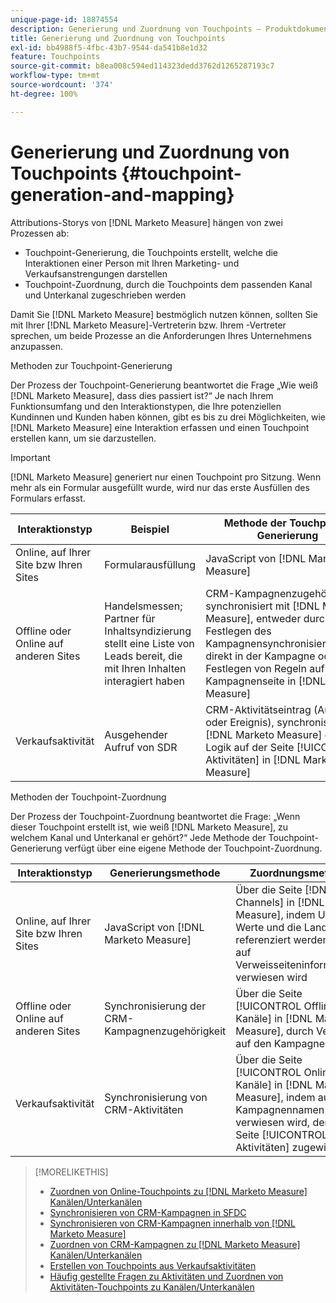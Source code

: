 ```yaml
---
unique-page-id: 18874554
description: Generierung und Zuordnung von Touchpoints – Produktdokumentation zu  [!DNL Marketo Measure]
title: Generierung und Zuordnung von Touchpoints
exl-id: bb4988f5-4fbc-43b7-9544-da541b8e1d32
feature: Touchpoints
source-git-commit: b8ea008c594ed114323dedd3762d1265287193c7
workflow-type: tm+mt
source-wordcount: '374'
ht-degree: 100%

---
```


# Generierung und Zuordnung von Touchpoints {#touchpoint-generation-and-mapping}

Attributions-Storys von [!DNL Marketo Measure] hängen von zwei Prozessen ab:

* Touchpoint-Generierung, die Touchpoints erstellt, welche die Interaktionen einer Person mit Ihren Marketing- und Verkaufsanstrengungen darstellen
* Touchpoint-Zuordnung, durch die Touchpoints dem passenden Kanal und Unterkanal zugeschrieben werden

Damit Sie [!DNL Marketo Measure] bestmöglich nutzen können, sollten Sie mit Ihrer [!DNL Marketo Measure]-Vertreterin bzw. Ihrem -Vertreter sprechen, um beide Prozesse an die Anforderungen Ihres Unternehmens anzupassen.

Methoden zur Touchpoint-Generierung

Der Prozess der Touchpoint-Generierung beantwortet die Frage „Wie weiß [!DNL Marketo Measure], dass dies passiert ist?“ Je nach Ihrem Funktionsumfang und den Interaktionstypen, die Ihre potenziellen Kundinnen und Kunden haben können, gibt es bis zu drei Möglichkeiten, wie [!DNL Marketo Measure] eine Interaktion erfassen und einen Touchpoint erstellen kann, um sie darzustellen.

>[!IMPORTANT]
>
>[!DNL Marketo Measure] generiert nur einen Touchpoint pro Sitzung. Wenn mehr als ein Formular ausgefüllt wurde, wird nur das erste Ausfüllen des Formulars erfasst.

| **Interaktionstyp** | **Beispiel** | **Methode der Touchpoint-Generierung** |
|---|---|---|
| Online, auf Ihrer Site bzw Ihren Sites | Formularausfüllung | JavaScript von [!DNL Marketo Measure]  |
| Offline oder Online auf anderen Sites | Handelsmessen; Partner für Inhaltsyndizierung stellt eine Liste von Leads bereit, die mit Ihren Inhalten interagiert haben | CRM-Kampagnenzugehörigkeit, synchronisiert mit [!DNL Marketo Measure], entweder durch Festlegen des Kampagnensynchronisierungstyps direkt in der Kampagne oder durch Festlegen von Regeln auf der Kampagnenseite in [!DNL Marketo Measure] |
| Verkaufsaktivität | Ausgehender Aufruf von SDR | CRM-Aktivitätseintrag (Aufgabe oder Ereignis), synchronisiert mit [!DNL Marketo Measure] durch die Logik auf der Seite [!UICONTROL Aktivitäten] in [!DNL Marketo Measure] |

Methoden der Touchpoint-Zuordnung

Der Prozess der Touchpoint-Zuordnung beantwortet die Frage: „Wenn dieser Touchpoint erstellt ist, wie weiß [!DNL Marketo Measure], zu welchem Kanal und Unterkanal er gehört?“ Jede Methode der Touchpoint-Generierung verfügt über eine eigene Methode der Touchpoint-Zuordnung.

| **Interaktionstyp** | **Generierungsmethode** | **Zuordnungsmethode** |
|---|---|---|
| Online, auf Ihrer Site bzw Ihren Sites | JavaScript von [!DNL Marketo Measure]  | Über die Seite [!DNL Online Channels] in [!DNL Marketo Measure], indem UTM-Werte und die Landingpage referenziert werden und auf Verweisseiteninformationen verwiesen wird |
| Offline oder Online auf anderen Sites | Synchronisierung der CRM-Kampagnenzugehörigkeit | Über die Seite [!UICONTROL Offline-Kanäle] in [!DNL Marketo Measure], durch Verweis auf den Kampagnentyp |
| Verkaufsaktivität | Synchronisierung von CRM-Aktivitäten | Über die Seite [!UICONTROL Online-Kanäle] in [!DNL Marketo Measure], indem auf den Kampagnennamen verwiesen wird, der auf der Seite [!UICONTROL Aktivitäten] zugewiesen ist |

>[!MORELIKETHIS]
>
>* [Zuordnen von Online-Touchpoints zu  [!DNL Marketo Measure] Kanälen/Unterkanälen](/help/channel-tracking-and-setup/online-channels/online-custom-channel-setup.md)
>* [Synchronisieren von CRM-Kampagnen in SFDC](/help/channel-tracking-and-setup/offline-channels/legacy-processes/syncing-offline-campaigns.md)
>* [Synchronisieren von CRM-Kampagnen innerhalb von  [!DNL Marketo Measure]](/help/channel-tracking-and-setup/offline-channels/custom-campaign-sync.md)
>* [Zuordnen von CRM-Kampagnen zu  [!DNL Marketo Measure] Kanälen/Unterkanälen](/help/channel-tracking-and-setup/offline-channels/offline-custom-channel-setup.md)
>* [Erstellen von Touchpoints aus Verkaufsaktivitäten](/help/advanced-marketo-measure-features/activities-attribution/salesforce-activities-attribution.md)
>* [Häufig gestellte Fragen zu Aktivitäten und Zuordnen von Aktivitäten-Touchpoints zu Kanälen/Unterkanälen](/help/advanced-marketo-measure-features/activities-attribution/activities-attribution-faq.md)

